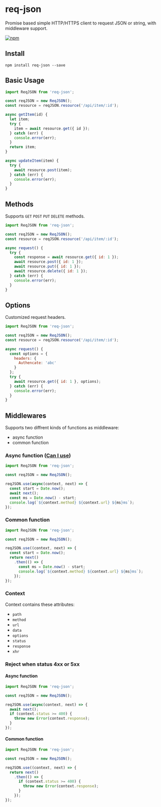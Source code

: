 # req-json

Promise based simple HTTP/HTTPS client to request JSON or string, with middleware support.

[![npm](https://nodei.co/npm/req-json.png?downloads=true&stars=true)](https://www.npmjs.com/package/req-json)

## Install

```
npm install req-json --save
```

## Basic Usage

```js
import ReqJSON from 'req-json';

const reqJSON = new ReqJSON();
const resource = reqJSON.resource('/api/item/:id');

async getItem(id) {
  let item;
  try {
    item = await resource.get({ id });
  } catch (err) {
    console.error(err);
  }
  return item;
}

async updateItem(item) {
  try {
    await resource.post(item);
  } catch (err) {
    console.error(err);
  }
}
```

## Methods

Supports `GET` `POST` `PUT` `DELETE` methods.

```js
import ReqJSON from 'req-json';

const reqJSON = new ReqJSON();
const resource = reqJSON.resource('/api/item/:id');

async request() {
  try {
    const response = await resource.get({ id: 1 });
    await resource.post({ id: 1 });
    await resource.put({ id: 1 });
    await resource.delete({ id: 1 });
  } catch (err) {
    console.error(err);
  }
}
```

## Options

Customized request headers.

```js
import ReqJSON from 'req-json';

const reqJSON = new ReqJSON();
const resource = reqJSON.resource('/api/item/:id');

async request() {
  const options = {
    headers: {
      Authencate: 'abc'
    }
  };
  try {
    await resource.get({ id: 1 }, options);
  } catch (err) {
    console.error(err);
  }
}
```

## Middlewares

Supports two diffrent kinds of functions as middleware:

* async function
* common function

### Async function ([Can I use](http://caniuse.com/#feat=async-functions))

```js
import ReqJSON from 'req-json';

const reqJSON = new ReqJSON();

reqJSON.use(async(context, next) => {
  const start = Date.now();
  await next();
  const ms = Date.now() - start;
  console.log(`${context.method} ${context.url} ${ms}ms`);
});
```

### Common function

```js
import ReqJSON from 'req-json';

const reqJSON = new ReqJSON();

reqJSON.use((context, next) => {
  const start = Date.now();
  return next()
    .then(() => {
      const ms = Date.now() - start;
      console.log(`${context.method} ${context.url} ${ms}ms`);
    });
});
```

### Context

Context contains these attributes:

* `path`
* `method`
* `url`
* `data`
* `options`
* `status`
* `response`
* `xhr`

### Reject when status 4xx or 5xx

#### Async function

```js
import ReqJSON from 'req-json';

const reqJSON = new ReqJSON();

reqJSON.use(async(context, next) => {
  await next();
  if (context.status >= 400) {
    throw new Error(context.response);
  }
});
```

#### Common function

```js
import ReqJSON from 'req-json';

const reqJSON = new ReqJSON();

reqJSON.use((context, next) => {
  return next()
    .then(() => {
      if (context.status >= 400) {
        throw new Error(context.response);
      }
    });
});
```
